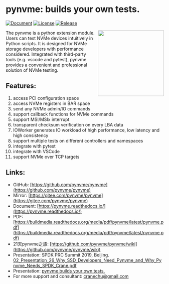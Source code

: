 # pynvme: builds your own tests.

[![Document](https://readthedocs.org/projects/pynvme/badge/?version=latest)](https://pynvme.readthedocs.io)
[![License](https://img.shields.io/github/license/cranechu/pynvme.svg)](https://github.com/pynvme/pynvme/blob/master/LICENSE)
[![Release](https://img.shields.io/github/release/cranechu/pynvme.svg)](https://github.com/pynvme/pynvme/releases)

<img src="https://github.com/pynvme/pynvme/raw/master/doc/logo.jpg" width="210" align="right" />

The pynvme is a python extension module. Users can test NVMe devices intuitively in Python scripts. It is designed for NVMe storage developers with performance considered. Integrated with third-party tools (e.g. vscode and pytest), pynvme provides a convenient and professional solution of NVMe testing.

## Features:
1. access PCI configuration space
2. access NVMe registers in BAR space
3. send any NVMe admin/IO commands
4. support callback functions for NVMe commands
5. support MSI/MSIx interrupt
6. transparent checksum verification on every LBA data
7. IOWorker generates IO workload of high performance, low latency and high consistency
8. support multiple tests on different controllers and namespaces
9. integrate with pytest
10. integrate with VSCode
11. support NVMe over TCP targets

## Links:
* GitHub: [https://github.com/pynvme/pynvme](https://github.com/pynvme/pynvme)
* Mirror: [https://gitee.com/pynvme/pynvme](https://gitee.com/pynvme/pynvme)
* Document: [https://pynvme.readthedocs.io/](https://pynvme.readthedocs.io/)
* PDF: [https://buildmedia.readthedocs.org/media/pdf/pynvme/latest/pynvme.pdf](https://buildmedia.readthedocs.org/media/pdf/pynvme/latest/pynvme.pdf)
* 21天pynvme之旅: [https://github.com/pynvme/pynvme/wiki](https://github.com/pynvme/pynvme/wiki)
* Presentation: SPDK PRC Summit 2019, Beijing.  
  [02_Presentation_26_Why_SSD_Developers_Need_Pynvme_and_Why_Pynvme_Needs_SPDK_Crane.pdf](https://raw.githubusercontent.com/cranechu/pynvme/master/doc/_static/02_Presentation_26_Why_SSD_Developers_Need_Pynvme_and_Why_Pynvme_Needs_SPDK_Crane.pdf)
* Presentation: [pynvme builds your own tests.](https://raw.githubusercontent.com/cranechu/pynvme/master/doc/_static/pynvme_builds_your_own_tests.pdf)
* For more support and consultant: cranechu@gmail.com

